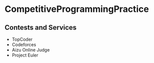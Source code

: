 CompetitiveProgrammingPractice
==========

## Contests and Services

- TopCoder
- Codeforces
- Aizu Online Judge
- Project Euler
